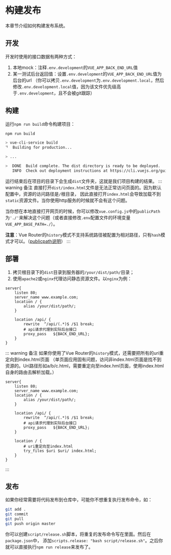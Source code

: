 # 构建发布
本章节介绍如何构建发布系统。

## 开发
开发时使用的接口数据有两种方式：
1. 本地mock：注释`.env.development`的`VUE_APP_BACK_END_URL`值
2. 某一测试后台返回值：设置`.env.development`的`VUE_APP_BACK_END_URL`值为后台的url
（你可以拷贝`.env.development`为`.env.development.local`，然后修改`.env.development.local`值，因为该文件优先级高于`.env.development`，且不会被git跟踪）

## 构建
运行`npm run build`命令构建项目：
``` bash 
npm run build

> vue-cli-service build
⠙  Building for production...

> ...

>  DONE  Build complete. The dist directory is ready to be deployed.
   INFO  Check out deployment instructions at https://cli.vuejs.org/guide/deployment.html
```
运行结束后在项目的目录下会生成`dist`文件夹，这就是我们项目构建的结果。
::: warning 备注
直接打开`dist/index.html`文件是无法正常访问页面的。因为默认配置中，资源的访问路径是`/`根目录，
因此直接打开`index.html`会导致加载不到`static`资源文件。当你使用http服务的时候就不会有这个问题。

当你想在本地直接打开网页的时候，你可以修改`vue.config.js`中的`publicPath`为`'./'`来解决这个问题（或者直接修改`.env`配置文件的环境变量`VUE_APP_BASE_PATH=./`）。

**注意**：Vue Router的`history`模式不支持系统路径被配置为相对路径，只有`hash`模式才可以。（[publicpath说明](https://cli.vuejs.org/zh/config/#publicpath)）
:::

## 部署
1. 拷贝根目录下的`dist`目录到服务器的`/your/dist/path/`目录；
2. 使用`apache2`或`nginx`代理访问静态资源文件。以`nginx`为例：
```
server{
    listen 80;
    server_name www.example.com;
    location / {
        alias /your/dist/path/;
    }

    location /api/ {
        rewrite  ^/api/(.*)$ /$1 break;
        # api请求代理到实际后台接口
        proxy_pass   ${BACK_END_URL};
    }
}
```
::: warning 备注
如果你使用了Vue Router的`history`模式，还需要把所有的uri重定向到index.html页面
（单页面应用固有问题，访问非index.html页面是找不到资源的。Uri路径形如a/b/c.html，需要重定向至index.hml页面，使用index.html自身的路由去解析加载。）
```{14-17}
server{
    listen 80;
    server_name www.example.com;
    location / {
        alias /your/dist/path/;
    }

    location /api/ {
        rewrite  ^/api/(.*)$ /$1 break;
        # api请求代理到实际后台接口
        proxy_pass   ${BACK_END_URL};
    }

    location / {
        # uri重定向至index.html
        try_files $uri $uri/ index.html;
    }
}
```
:::

## 发布
如果你经常需要将代码发布到仓库中，可能你不想重复执行发布命令，如：
``` bash
git add .
git commit
git pull
git push origin master
```
你可以创建`script/release.sh`脚本，将重复的发布命令写在里面。然后在`package.json`中，
添加`scripts.release: "bash script/release.sh"`。之后你就可以直接执行`npm run release`来发布了。
